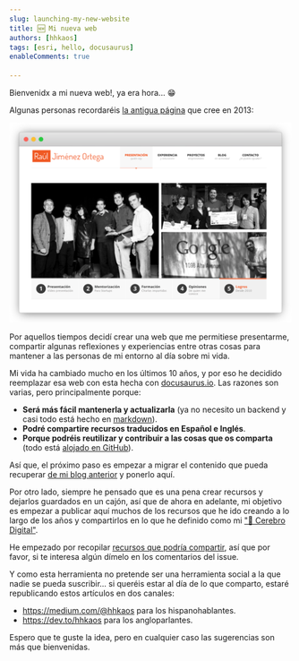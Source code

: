 ```yaml
---
slug: launching-my-new-website
title: 🆕 Mi nueva web
authors: [hhkaos]
tags: [esri, hello, docusaurus]
enableComments: true 

---
```


Bienvenidx a mi nueva web!, ya era hora... 😁

Algunas personas recordaréis [la antigua página](http://web.archive.org/web/20160322140938/http://rauljimenez.info/) que cree en 2013:

[![Pantallazo de la antigua web rauljimenez.info](./rauljimenez.info.png)](http://web.archive.org/web/20160322140938/http://rauljimenez.info/)

Por aquellos tiempos decidí crear una web que me permitiese presentarme, compartir algunas reflexiones y experiencias entre otras cosas para mantener a las personas de mi entorno al día sobre mi vida.

Mi vida ha cambiado mucho en los últimos 10 años, y por eso he decidido reemplazar esa web con esta hecha con [docusaurus.io](https://docusaurus.io/). Las razones son varias, pero principalmente porque:
* **Será más fácil mantenerla y actualizarla** (ya no necesito un backend y casi todo está hecho en [markdown](https://es.wikipedia.org/wiki/Markdown)).
* **Podré compartire recursos traducidos en Español e Inglés**.
* **Porque podréis reutilizar y contribuir a las cosas que os comparta** (todo está [alojado en GitHub](https://github.com/hhkaos/hhkaos.github.io)).

Así que, el próximo paso es empezar a migrar el contenido que pueda recuperar [de mi blog anterior](https://blog.rauljimenez.info/) y ponerlo aquí.

Por otro lado, siempre he pensado que es una pena crear recursos y dejarlos guardados en un cajón, así que de ahora en adelante, mi objetivo es empezar a publicar aquí muchos de los recursos que he ido creando a lo largo de los años y compartirlos en lo que he definido como mi ["🧠 Cerebro Digital"](/docs/digital-brain).

He empezado por recopilar [recursos que podría compartir](https://github.com/hhkaos/hhkaos.github.io/issues/1), así que por favor, si te interesa algún dímelo en los comentarios del issue.

Y como esta herramienta no pretende ser una herramienta social a la que nadie se pueda suscribir... si queréis estar al día de lo que comparto, estaré republicando estos artículos en dos canales:
* https://medium.com/@hhkaos para los hispanohablantes.
* https://dev.to/hhkaos para los angloparlantes.

Espero que te guste la idea, pero en cualquier caso las sugerencias son más que bienvenidas.